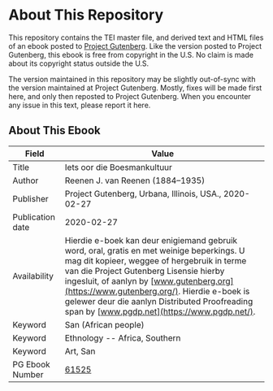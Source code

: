 # About This Repository

This repository contains the TEI master file, and derived text and HTML files of an ebook posted to [Project Gutenberg](https://www.gutenberg.org/). Like the version posted to Project Gutenberg, this ebook is free from copyright in the U.S. No claim is made about its copyright status outside the U.S.

The version maintained in this repository may be slightly out-of-sync with the version maintained at Project Gutenberg. Mostly, fixes will be made first here, and only then reposted to Project Gutenberg. When you encounter any issue in this text, please report it here.

## About This Ebook

| Field | Value |
| ----- | ----- |
| Title | Iets oor die Boesmankultuur |
| Author | Reenen J. van Reenen (1884–1935) |
| Publisher | Project Gutenberg, Urbana, Illinois, USA., 2020-02-27 |
| Publication date | 2020-02-27 |
| Availability | Hierdie e-boek kan deur enigiemand gebruik word, oral, gratis en met weinige beperkings. U mag dit kopieer, weggee of hergebruik in terme van die Project Gutenberg Lisensie hierby ingesluit, of aanlyn by [www.gutenberg.org](https://www.gutenberg.org/). Hierdie e-boek is gelewer deur die aanlyn Distributed Proofreading span by [www.pgdp.net](https://www.pgdp.net/). |
| Keyword | San (African people) |
| Keyword | Ethnology -- Africa, Southern |
| Keyword | Art, San |
| PG Ebook Number | [61525](https://www.gutenberg.org/ebooks/61525) |
